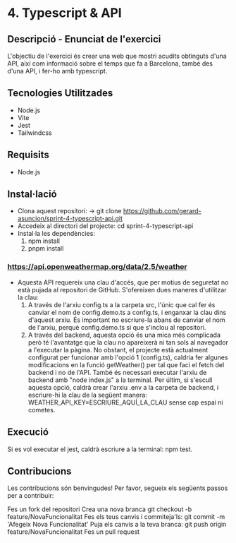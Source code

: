 # 4. Typescript & API


## Descripció - Enunciat de l'exercici

L'objectiu de l'exercici és crear una web que mostri acudits obtinguts d'una API, així com informació sobre el temps que fa a Barcelona, també des d'una API, i fer-ho amb typescript.


## Tecnologies Utilitzades

- Node.js
- Vite
- Jest
- Tailwindcss

## Requisits

- Node.js

## Instal·lació

- Clona aquest repositori: -> git clone https://github.com/gerard-asuncion/sprint-4-typescript-api.git
- Accedeix al directori del projecte: cd sprint-4-typescript-api
- Instal·la les dependències: 
    1. npm install
    2. pnpm install

### https://api.openweathermap.org/data/2.5/weather

- Aquesta API requereix una clau d'accés, que per motius de seguretat no està pujada al repositori de GitHub. S'ofereixen dues maneres d'utilitzar la clau: 
    1. A través de l'arxiu config.ts a la carpeta src, l'únic que cal fer és canviar el nom de config.demo.ts a config.ts, i enganxar la clau dins d'aquest arxiu. És important no escriure-la abans de canviar el nom de l'arxiu, perquè config.demo.ts sí que s'inclou al repositori.
    2. A través del backend, aquesta opció és una mica més complicada però té l'avantatge que la clau no apareixerà ni tan sols al navegador a l'executar la pàgina. No obstant, el projecte està actualment configurat per funcionar amb l'opció 1 (config.ts), caldria fer algunes modificacions en la funció getWeather() per tal que faci el fetch del backend i no de l'API. També és necessari executar l'arxiu de backend amb "node index.js" a la terminal. 
    Per últim, si s'escull aquesta opció, caldrà crear l'arxiu .env a la carpeta de backend, i escriure-hi la clau de la següent manera:
    WEATHER_API_KEY=ESCRIURE_AQUÍ_LA_CLAU sense cap espai ni cometes.

## Execució

Si es vol executar el jest, caldrà escriure a la terminal: npm test.

## Contribucions

Les contribucions són benvingudes! Per favor, segueix els següents passos per a contribuir:

Fes un fork del repositori
Crea una nova branca   git checkout -b feature/NovaFuncionalitat
Fes els teus canvis i commiteja'ls:   git commit -m 'Afegeix Nova Funcionalitat'
Puja els canvis a la teva branca:   git push origin feature/NovaFuncionalitat
Fes un pull request